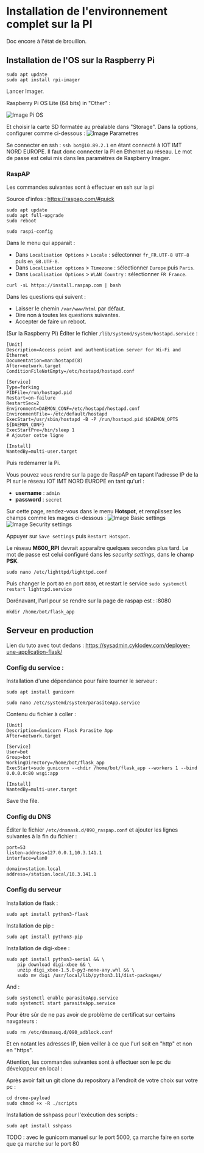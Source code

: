 # Installation de l'environnement complet sur la PI

Doc encore à l'état de brouillon.

## Installation de l'OS sur la Raspberry Pi

```
sudo apt update
sudo apt install rpi-imager
```
Lancer Imager.

Raspberry Pi OS Lite (64 bits) in "Other" :

![Image Pi OS](./images/imager/screen_PiOS.png "OS à installer")

Et choisir la carte SD formatée au préalable dans "Storage".
Dans la options, configurer comme ci-dessous :
![Image Parametres](./images/imager/screen_Params_OS.png "Paramètres pour l'OS à installer")

Se connecter en ssh : `ssh bot@10.89.2.1` en étant connecté à IOT IMT NORD EUROPE. Il faut donc connecter la PI en Ethernet au réseau.
Le mot de passe est celui mis dans les paramètres de Raspberry Imager.

### RaspAP

Les commandes suivantes sont à effectuer en ssh sur la pi

Source d'infos : https://raspap.com/#quick

```
sudo apt update
sudo apt full-upgrade
sudo reboot
```

```
sudo raspi-config
```

Dans le menu qui apparaît :
- Dans `Localisation Options` > `Locale` : sélectonner `fr_FR.UTF-8 UTF-8` puis `en_GB.UTF-8`.
- Dans `Localisation options` > `Timezone` : sélectionner `Europe` puis `Paris`.
- Dans `Localisation Options` > `WLAN Country` : sélectionner `FR France`.

```
curl -sL https://install.raspap.com | bash
```

Dans les questions qui suivent :
- Laisser le chemin `/var/www/html` par défaut.
- Dire non à toutes les questions suivantes.
- Accepter de faire un reboot.

(Sur la Raspberry Pi) Éditer le fichier `/lib/systemd/system/hostapd.service` :

```
[Unit]
Description=Access point and authentication server for Wi-Fi and Ethernet
Documentation=man:hostapd(8)
After=network.target
ConditionFileNotEmpty=/etc/hostapd/hostapd.conf

[Service]
Type=forking
PIDFile=/run/hostapd.pid
Restart=on-failure
RestartSec=2
Environment=DAEMON_CONF=/etc/hostapd/hostapd.conf
EnvironmentFile=-/etc/default/hostapd
ExecStart=/usr/sbin/hostapd -B -P /run/hostapd.pid $DAEMON_OPTS ${DAEMON_CONF}
ExecStartPre=/bin/sleep 1                                                        # Ajouter cette ligne 

[Install]
WantedBy=multi-user.target
```

Puis redémarrer la Pi.

Vous pouvez vous rendre sur la page de RaspAP en tapant l'adresse IP de la PI sur le réseau IOT IMT NORD EUROPE en tant qu'url :
- **username** : `admin`
- **password** : `secret`

Sur cette page, rendez-vous dans le menu **Hotspot**, et remplissez les champs comme les mages ci-dessous :
![Image Basic settings](./images/raspap/screen_basic_settings.png "Basic settings de RaspAP")
![Image Security settings](./images/raspap/screen_security_settings.png "Security settings de RaspAP")

Appuyer sur `Save settings` puis `Restart Hotspot`.

Le réseau **M600_RPI** devrait apparaître quelques secondes plus tard. Le mot de passe est celui configuré dans les *security settings*, dans le champ **PSK**.

```
sudo nano /etc/lighttpd/lighttpd.conf
```
Puis changer le port `80` en port `8080`, et restart le service `sudo systemctl restart lighttpd.service`

Dorénavant, l'url pour se rendre sur la page de raspap est : <adresseIP>:8080

`mkdir /home/bot/flask_app`

## Serveur en production

Lien du tuto avec tout dedans : https://sysadmin.cyklodev.com/deployer-une-application-flask/

### Config du service :

Installation d'une dépendance pour faire tourner le serveur :
```
sudo apt install gunicorn
```

`sudo nano /etc/systemd/system/parasiteApp.service`

Contenu du fichier à coller :
```
[Unit]
Description=Gunicorn Flask Parasite App 
After=network.target

[Service]
User=bot
Group=bot
WorkingDirectory=/home/bot/flask_app
ExecStart=sudo gunicorn --chdir /home/bot/flask_app --workers 1 --bind 0.0.0.0:80 wsgi:app

[Install]
WantedBy=multi-user.target
```
Save the file.

### Config du DNS

Éditer le fichier `/etc/dnsmask.d/090_raspap.conf` et ajouter les lignes suivantes à la fin du fichier :

```
port=53
listen-address=127.0.0.1,10.3.141.1
interface=wlan0

domain=station.local
address=/station.local/10.3.141.1
```

### Config du serveur

Installation de flask :
```
sudo apt install python3-flask
```

Installation de pip :
```
sudo apt install python3-pip
```

Installation de digi-xbee :
```
sudo apt install python3-serial && \
    pip download digi-xbee && \
    unzip digi_xbee-1.5.0-py3-none-any.whl && \
    sudo mv digi /usr/local/lib/python3.11/dist-packages/
```

And :


```
sudo systemctl enable parasiteApp.service
sudo systemctl start parasiteApp.service
```

Pour être sûr de ne pas avoir de problème de certificat sur certains navgateurs :
```
sudo rm /etc/dnsmasq.d/090_adblock.conf
```

Et en notant les adresses IP, bien veiller à ce que l'url soit en "http" et non en "https".

Attention, les commandes suivantes sont à effectuer son le pc du développeur en local :

Après avoir fait un git clone du repository à l'endroit de votre choix sur votre pc :

```
cd drone-payload
sudo chmod +x -R ./scripts
```

Installation de sshpass pour l'exécution des scripts :
```
sudo apt install sshpass
```

TODO : avec le gunicorn manuel sur le port 5000, ça marche
faire en sorte que ça marche sur le port 80
